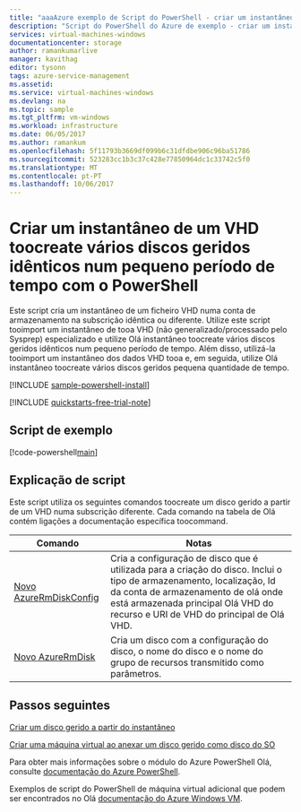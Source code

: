 ```yaml
---
title: "aaaAzure exemplo de Script do PowerShell - criar um instantâneo de um VHD toocreate vários discos geridos idênticos num pequeno período de tempo | Microsoft Docs"
description: "Script do PowerShell do Azure de exemplo - criar um instantâneo de um VHD toocreate vários discos geridos idênticos num pequeno período de tempo"
services: virtual-machines-windows
documentationcenter: storage
author: ramankumarlive
manager: kavithag
editor: tysonn
tags: azure-service-management
ms.assetid: 
ms.service: virtual-machines-windows
ms.devlang: na
ms.topic: sample
ms.tgt_pltfrm: vm-windows
ms.workload: infrastructure
ms.date: 06/05/2017
ms.author: ramankum
ms.openlocfilehash: 5f11793b3669df099b6c31dfdbe906c96ba51786
ms.sourcegitcommit: 523283cc1b3c37c428e77850964dc1c33742c5f0
ms.translationtype: MT
ms.contentlocale: pt-PT
ms.lasthandoff: 10/06/2017
---
```

# <a name="create-a-snapshot-from-a-vhd-toocreate-multiple-identical-managed-disks-in-small-amount-of-time-with-powershell"></a>Criar um instantâneo de um VHD toocreate vários discos geridos idênticos num pequeno período de tempo com o PowerShell

Este script cria um instantâneo de um ficheiro VHD numa conta de armazenamento na subscrição idêntica ou diferente. Utilize este script tooimport um instantâneo de tooa VHD (não generalizado/processado pelo Sysprep) especializado e utilize Olá instantâneo toocreate vários discos geridos idênticos num pequeno período de tempo. Além disso, utilizá-la tooimport um instantâneo dos dados VHD tooa e, em seguida, utilize Olá instantâneo toocreate vários discos geridos pequena quantidade de tempo. 

[!INCLUDE [sample-powershell-install](../../../includes/sample-powershell-install.md)]

[!INCLUDE [quickstarts-free-trial-note](../../../includes/quickstarts-free-trial-note.md)]

## <a name="sample-script"></a>Script de exemplo

[!code-powershell[main](../../../powershell_scripts/virtual-machine/create-snapshots-from-vhd-in-different-subscription/create-snapshots-from-vhd-in-different-subscription.ps1 "Create snapshot from VHD")]


## <a name="script-explanation"></a>Explicação de script

Este script utiliza os seguintes comandos toocreate um disco gerido a partir de um VHD numa subscrição diferente. Cada comando na tabela de Olá contém ligações a documentação específica toocommand.

| Comando | Notas |
|---|---|
| [Novo AzureRmDiskConfig](/powershell/module/azurerm.compute/New-AzureRmDiskConfig) | Cria a configuração de disco que é utilizada para a criação do disco. Inclui o tipo de armazenamento, localização, Id da conta de armazenamento de olá onde está armazenada principal Olá VHD do recurso e URI de VHD do principal de Olá VHD. |
| [Novo AzureRmDisk](/powershell/module/azurerm.compute/New-AzureRmDisk) | Cria um disco com a configuração do disco, o nome do disco e o nome do grupo de recursos transmitido como parâmetros. |

## <a name="next-steps"></a>Passos seguintes

[Criar um disco gerido a partir do instantâneo](virtual-machines-windows-powershell-sample-create-managed-disk-from-snapshot.md?toc=%2fpowershell%2fmodule%2ftoc.json)


[Criar uma máquina virtual ao anexar um disco gerido como disco do SO](./virtual-machines-windows-powershell-sample-create-vm-from-managed-os-disks.md?toc=%2fpowershell%2fmodule%2ftoc.json)

Para obter mais informações sobre o módulo do Azure PowerShell Olá, consulte [documentação do Azure PowerShell](/powershell/azure/overview).

Exemplos de script do PowerShell de máquina virtual adicional que podem ser encontrados no Olá [documentação do Azure Windows VM](../../app-service-web/app-service-powershell-samples.md?toc=%2fazure%2fvirtual-machines%2fwindows%2ftoc.json).
